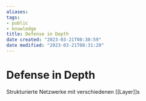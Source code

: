 ```yaml
---
aliases: 
tags: 
- public
- knowledge
title: Defense in Depth
date created: "2023-03-21T08:30:59"
date modified: "2023-03-21T08:31:20"
---
```


# Defense in Depth

Strukturierte Netzwerke mit verschiedenen [[Layer]]s
